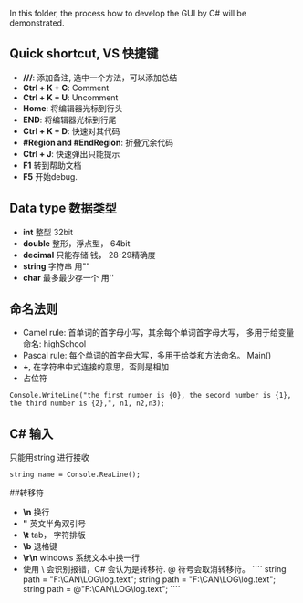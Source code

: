 In this folder, the process how to develop the GUI by C# will be demonstrated. 

## Quick shortcut, VS 快捷键
- **///**: 添加备注, 选中一个方法，可以添加总结
- **Ctrl + K + C**: Comment
- **Ctrl + K + U**: Uncomment
- **Home**: 将编辑器光标到行头
- **END**: 将编辑器光标到行尾
- **Ctrl + K + D**: 快速对其代码
- **#Region and #EndRegion**: 折叠冗余代码
- **Ctrl + J**: 快速弹出只能提示
- **F1** 转到帮助文档
- **F5** 开始debug.

## Data type 数据类型
- **int** 整型 32bit
- **double** 整形，浮点型， 64bit
- **decimal** 只能存储 钱， 28-29精确度
- **string** 字符串 用""
- **char** 最多最少存一个 用''
## 命名法则
- Camel rule: 首单词的首字母小写，其余每个单词首字母大写， 多用于给变量命名: highSchool
- Pascal rule: 每个单词的首字母大写，多用于给类和方法命名。 Main()
- **+**, 在字符串中式连接的意思，否则是相加
- 占位符
````
Console.WriteLine("the first number is {0}, the second number is {1}, the third number is {2},", n1, n2,n3);
````
## C# 输入
只能用string 进行接收
````
string name = Console.ReaLine();
````
##转移符
- **\n** 换行
- **\"** 英文半角双引号
- **\t** tab， 字符排版
- **\b**  退格键
- **\r\n** windows 系统文本中换一行
- 使用 \ 会识别报错，C# 会认为是转移符.
@ 符号会取消转移符。
´´´´
string path = "F:\CAN\LOG\log.text";
string path = "F:\\CAN\\LOG\\log.text";
string path = @"F:\\CAN\\LOG\\log.text";
´´´´
